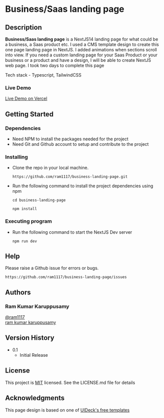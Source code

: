 # Business/Saas landing page

## Description

**Business/Saas landing page** is a NextJS14 landing page for what could be a business, a Saas product etc. I used a CMS template design to create this one page landing page in NextJS. I added animations when sections scroll into view. If you need a custom landing page for your Saas Product or your business or a product and have a design, I will be able to create NextJS web page. I took two days to complete this page

Tech stack - Typescript, TailwindCSS

### Live Demo

[Live Demo on Vercel](TBA)

## Getting Started

### Dependencies

- Need NPM to install the packages needed for the project
- Need Git and Github account to setup and contribute to the project

### Installing

- Clone the repo in your local machine.

  ```
  https://github.com/ram1117/business-landing-page.git
  ```

- Run the following command to install the project dependencies using npm
  ```
  cd business-landing-page
  ```
  ```
  npm install
  ```

### Executing program

- Run the following command to start the NextJS Dev server

  ```
  npm run dev
  ```

## Help

Please raise a Github issue for errors or bugs.

```
https://github.com/ram1117/business-landing-page/issues
```

## Authors

### Ram Kumar Karuppusamy

[@ram1117](https://github.com/ram1117) <br />
[ram kumar karuppusamy](https://www.linkedin.com/in/ram-kumar-karuppusamy/)

## Version History

- 0.1
  - Initial Release

## License

This project is [MIT](./LICENSE) licensed. See the LICENSE.md file for details

## Acknowledgments

This page design is based on one of [UIDeck's free templates](https://preview.uideck.com/items/basic/)
